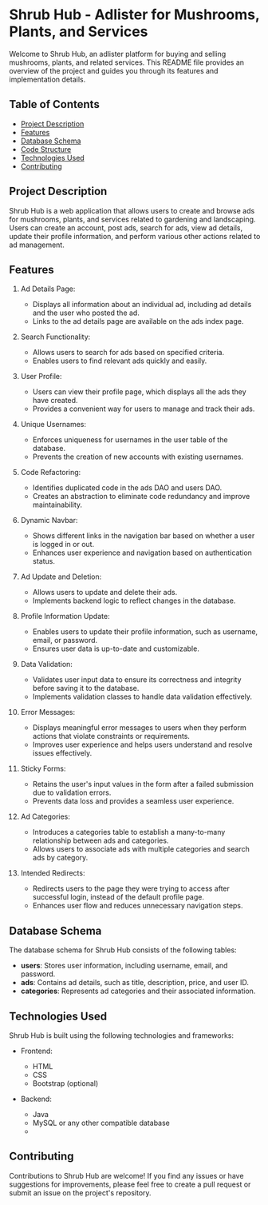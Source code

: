 # Shrub Hub - Adlister for Mushrooms, Plants, and Services

Welcome to Shrub Hub, an adlister platform for buying and selling mushrooms, plants, and related services. This README file provides an overview of the project and guides you through its features and implementation details.

## Table of Contents
- [Project Description](#project-description)
- [Features](#features)
- [Database Schema](#database-schema)
- [Code Structure](#code-structure)
- [Technologies Used](#technologies-used)
- [Contributing](#contributing)

## Project Description

Shrub Hub is a web application that allows users to create and browse ads for mushrooms, plants, and services related to gardening and landscaping. Users can create an account, post ads, search for ads, view ad details, update their profile information, and perform various other actions related to ad management.

## Features

1. Ad Details Page:
    - Displays all information about an individual ad, including ad details and the user who posted the ad.
    - Links to the ad details page are available on the ads index page.

2. Search Functionality:
    - Allows users to search for ads based on specified criteria.
    - Enables users to find relevant ads quickly and easily.

3. User Profile:
    - Users can view their profile page, which displays all the ads they have created.
    - Provides a convenient way for users to manage and track their ads.

4. Unique Usernames:
    - Enforces uniqueness for usernames in the user table of the database.
    - Prevents the creation of new accounts with existing usernames.

5. Code Refactoring:
    - Identifies duplicated code in the ads DAO and users DAO.
    - Creates an abstraction to eliminate code redundancy and improve maintainability.

6. Dynamic Navbar:
    - Shows different links in the navigation bar based on whether a user is logged in or out.
    - Enhances user experience and navigation based on authentication status.

7. Ad Update and Deletion:
    - Allows users to update and delete their ads.
    - Implements backend logic to reflect changes in the database.

8. Profile Information Update:
    - Enables users to update their profile information, such as username, email, or password.
    - Ensures user data is up-to-date and customizable.

9. Data Validation:
    - Validates user input data to ensure its correctness and integrity before saving it to the database.
    - Implements validation classes to handle data validation effectively.

10. Error Messages:
    - Displays meaningful error messages to users when they perform actions that violate constraints or requirements.
    - Improves user experience and helps users understand and resolve issues effectively.

11. Sticky Forms:
    - Retains the user's input values in the form after a failed submission due to validation errors.
    - Prevents data loss and provides a seamless user experience.

12. Ad Categories:
    - Introduces a categories table to establish a many-to-many relationship between ads and categories.
    - Allows users to associate ads with multiple categories and search ads by category.

13. Intended Redirects:
    - Redirects users to the page they were trying to access after successful login, instead of the default profile page.
    - Enhances user flow and reduces unnecessary navigation steps.

## Database Schema

The database schema for Shrub Hub consists of the following tables:

- **users**: Stores user information, including username, email, and password.
- **ads**: Contains ad details, such as title, description, price, and user ID.
- **categories**: Represents ad categories and their associated information.



## Technologies Used

Shrub Hub is built using the following technologies and frameworks:

- Frontend:
    - HTML
    - CSS
    - Bootstrap (optional)

- Backend:
    - Java
    - MySQL or any other compatible database
    - 
## Contributing

Contributions to Shrub Hub are welcome! If you find any issues or have suggestions for improvements, please feel free to create a pull request or submit an issue on the project's repository.

